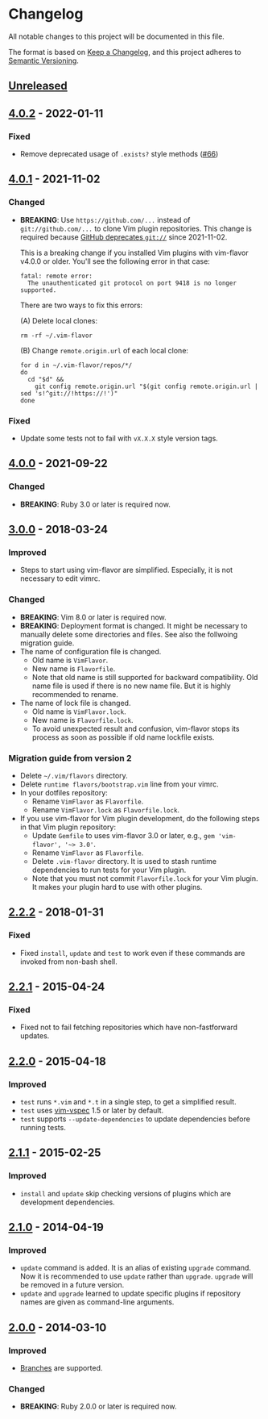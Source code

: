 # Changelog

All notable changes to this project will be documented in this file.

The format is based on [Keep a Changelog](https://keepachangelog.com/en/1.0.0/),
and this project adheres to [Semantic Versioning](https://semver.org/spec/v2.0.0.html).




## [Unreleased](https://github.com/kana/vim-flavor/compare/v4.0.2...master)




## [4.0.2](https://github.com/kana/vim-flavor/compare/v4.0.1...v4.0.2) - 2022-01-11

### Fixed

* Remove deprecated usage of `.exists?` style methods ([#66](https://github.com/kana/vim-flavor/pull/66))




## [4.0.1](https://github.com/kana/vim-flavor/compare/v4.0.0...v4.0.1) - 2021-11-02

### Changed

* **BREAKING**: Use `https://github.com/...` instead of `git://github.com/...`
  to clone Vim plugin repositories.  This change is required because
  [GitHub deprecates `git://`](https://github.blog/2021-09-01-improving-git-protocol-security-github/)
  since 2021-11-02.

  This is a breaking change if you installed Vim plugins with vim-flavor v4.0.0
  or older.  You'll see the following error in that case:

      fatal: remote error: 
        The unauthenticated git protocol on port 9418 is no longer supported.

  There are two ways to fix this errors:

  (A) Delete local clones:

      rm -rf ~/.vim-flavor

  (B) Change `remote.origin.url` of each local clone:

      for d in ~/.vim-flavor/repos/*/
      do
        cd "$d" &&
          git config remote.origin.url "$(git config remote.origin.url | sed 's!^git://!https://!')"
      done

### Fixed

- Update some tests not to fail with `vX.X.X` style version tags.




## [4.0.0](https://github.com/kana/vim-flavor/compare/v3.0.0...v4.0.0) - 2021-09-22

### Changed

* **BREAKING**: Ruby 3.0 or later is required now.




## [3.0.0](https://github.com/kana/vim-flavor/compare/v2.2.2...v3.0.0) - 2018-03-24

### Improved

* Steps to start using vim-flavor are simplified.  Especially, it is not
  necessary to edit vimrc.

### Changed

* **BREAKING**: Vim 8.0 or later is required now.
* **BREAKING**: Deployment format is changed.  It might be necessary to
  manually delete some directories and files.  See also the follwoing migration
  guide.
* The name of configuration file is changed.
  * Old name is `VimFlavor`.
  * New name is `Flavorfile`.
  * Note that old name is still supported for backward compatibility.  Old
    name file is used if there is no new name file.  But it is highly
    recommended to rename.
* The name of lock file is changed.
  * Old name is `VimFlavor.lock`.
  * New name is `Flavorfile.lock`.
  * To avoid unexpected result and confusion, vim-flavor stops its process as
    soon as possible if old name lockfile exists.

### Migration guide from version 2

* Delete `~/.vim/flavors` directory.
* Delete `runtime flavors/bootstrap.vim` line from your vimrc.
* In your dotfiles repository:
  * Rename `VimFlavor` as `Flavorfile`.
  * Rename `VimFlavor.lock` as `Flavorfile.lock`.
* If you use vim-flavor for Vim plugin development, do the following steps in
  that Vim plugin repository:
  * Update `Gemfile` to uses vim-flavor 3.0 or later,
    e.g., `gem 'vim-flavor', '~> 3.0'`.
  * Rename `VimFlavor` as `Flavorfile`.
  * Delete `.vim-flavor` directory.  It is used to stash runtime dependencies to
    run tests for your Vim plugin.
  * Note that you must not commit `Flavorfile.lock` for your Vim plugin.  It
    makes your plugin hard to use with other plugins.




## [2.2.2](https://github.com/kana/vim-flavor/compare/v2.2.1...v2.2.2) - 2018-01-31

### Fixed

* Fixed `install`, `update` and `test` to work even if these commands are
  invoked from non-bash shell.




## [2.2.1](https://github.com/kana/vim-flavor/compare/v2.2.0...v2.2.1) - 2015-04-24

### Fixed

* Fixed not to fail fetching repositories which have non-fastforward updates.




## [2.2.0](https://github.com/kana/vim-flavor/compare/v2.1.1...v2.2.0) - 2015-04-18

### Improved

* `test` runs `*.vim` and `*.t` in a single step, to get a simplified result.
* `test` uses [vim-vspec](https://github.com/kana/vim-vspec) 1.5 or later by
  default.
* `test` supports `--update-dependencies` to update dependencies before running
  tests.




## [2.1.1](https://github.com/kana/vim-flavor/compare/2.1.0...v2.1.1) - 2015-02-25

### Improved

* `install` and `update` skip checking versions of plugins which are
  development dependencies.




## [2.1.0](https://github.com/kana/vim-flavor/compare/2.0.0...2.1.0) - 2014-04-19

### Improved

* `update` command is added.  It is an alias of existing `upgrade` command.
  Now it is recommended to use `update` rather than `upgrade`.
  `upgrade` will be removed in a future version.
* `update` and `upgrade` learned to update specific plugins if repository names
  are given as command-line arguments.




## [2.0.0](https://github.com/kana/vim-flavor/compare/1.1.5...2.0.0) - 2014-03-10

### Improved

* [Branches](./branches) are supported.

### Changed

* **BREAKING**: Ruby 2.0.0 or later is required now.
